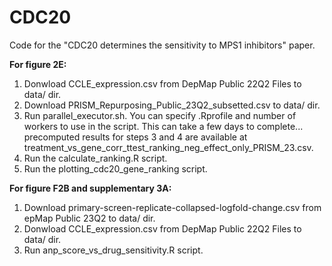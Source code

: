 # CDC20
Code for the "CDC20 determines the sensitivity to MPS1 inhibitors" paper.

**For figure 2E:** 
  1. Donwload CCLE_expression.csv from DepMap Public 22Q2 Files to data/ dir.
  2. Download PRISM_Repurposing_Public_23Q2_subsetted.csv to data/ dir.
  3. Run parallel_executor.sh. You can specify .Rprofile and number of workers to use in the script. This can take a few days to complete... precomputed results for steps 3 and 4 are available at treatment_vs_gene_corr_ttest_ranking_neg_effect_only_PRISM_23.csv.
  4. Run the calculate_ranking.R script.
  5. Run the plotting_cdc20_gene_ranking script.

**For figure F2B and supplementary 3A:**
  1. Download primary-screen-replicate-collapsed-logfold-change.csv from epMap Public 23Q2 to data/ dir.
  2. Donwload CCLE_expression.csv from DepMap Public 22Q2 Files to data/ dir.
  3.  Run anp_score_vs_drug_sensitivity.R script.
